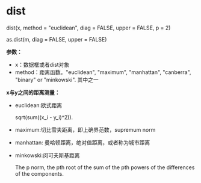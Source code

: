 # dist

dist(x, method = "euclidean", diag = FALSE, upper = FALSE, p = 2)

as.dist(m, diag = FALSE, upper = FALSE)

**参数：**
- x：数据框或者dist对象
- method：距离函数。"euclidean", "maximum", "manhattan", "canberra", "binary" or "minkowski". 其中之一

**x与y之间的距离测量：**
- euclidean:欧式距离

  sqrt(sum((x_i - y_i)^2)).
- maximum:切比雪夫距离，即上确界范数，supremum norm
- manhattan: 曼哈顿距离，绝对值距离，或者称为城市距离
- minkowski:闵可夫斯基距离

  The p norm, the pth root of the sum of the pth powers of the differences of the components.